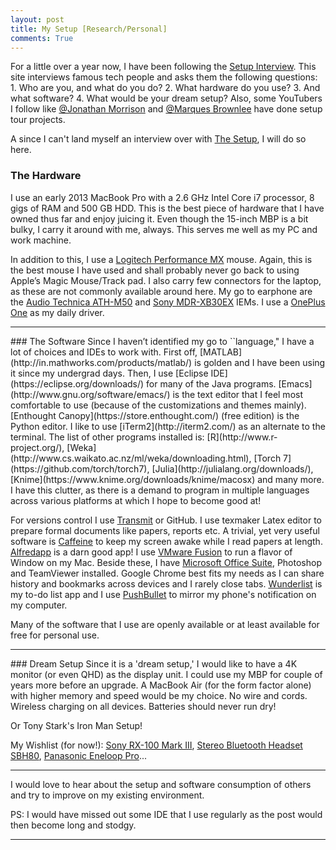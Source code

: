 ```yaml
---
layout: post
title: My Setup [Research/Personal]
comments: True
---
```

For a little over a year now, I have been following the [Setup Interview](http://usesthis.com/). This site interviews famous tech people and asks them the following questions: 1. Who are you, and what do you do? 2. What hardware do you use? 3. And what software? 4. What would be your dream setup? Also, some YouTubers I follow like [@Jonathan Morrison](https://twitter.com/tldtoday) and [@Marques Brownlee](https://twitter.com/MKBHD) have done setup tour projects. 

A since I can't land myself an interview over with [The Setup](http://usesthis.com/), I will do so here.

### The Hardware
I use an early 2013 MacBook Pro with a 2.6 GHz Intel Core i7 processor, 8 gigs of RAM and 500 GB HDD. This is the best piece of hardware that I have owned thus far and enjoy juicing it. Even though the 15-inch MBP is a bit bulky, I carry it around with me, always. This serves me well as my PC and work machine. 

In addition to this, I use a [Logitech Performance MX](http://tinyurl.com/m7z6fdl) mouse. Again, this is the best mouse I have used and shall probably never go back to using Apple’s Magic Mouse/Track pad. I also carry few connectors for the laptop, as these are not commonly available around here. My go to earphone are the [Audio Technica ATH-M50](http://www.audio-technica.com/cms/headphones/0edf909675b1be4d/) and [Sony MDR-XB30EX](http://www.sony.co.in/product/mdr-xb30ex) IEMs. I use a [OnePlus One](https://oneplus.net/) as my daily driver. 
<hr/>
### The Software
Since I haven’t identified my go to ``language," I have a lot of choices and IDEs to work with. First off, [MATLAB](http://in.mathworks.com/products/matlab/) is golden and I have been using it since my undergrad days. Then, I use [Eclipse IDE](https://eclipse.org/downloads/) for many of the Java programs. [Emacs](http://www.gnu.org/software/emacs/) is the text editor that I feel most comfortable to use (because of the customizations and themes mainly). [Enthought Canopy](https://store.enthought.com/) (free edition) is the Python editor. I like to use [iTerm2](http://iterm2.com/) as an alternate to the terminal. The list of other programs installed is: [R](http://www.r-project.org/), [Weka](http://www.cs.waikato.ac.nz/ml/weka/downloading.html), [Torch 7](https://github.com/torch/torch7), [Julia](http://julialang.org/downloads/), [Knime](https://www.knime.org/downloads/knime/macosx) and many more. I have this clutter, as there is a demand to program in multiple languages across various platforms at which I hope to become good at!

For versions control I use [Transmit](http://panic.com/transmit/) or GitHub. I use texmaker Latex editor to prepare formal documents like papers, reports etc. A trivial, yet very useful software is [Caffeine](http://lightheadsw.com/caffeine/) to keep my screen awake while I read papers at length. [Alfredapp](http://www.alfredapp.com/) is a darn good app! I use [VMware Fusion](http://www.vmware.com/in/products/fusion) to run a flavor of Window on my Mac. Beside these, I have [Microsoft Office Suite](www.microsoft.com/mac), Photoshop and TeamViewer installed. Google Chrome best fits my needs as I can share history and bookmarks across devices and I rarely close tabs. [Wunderlist](https://www.wunderlist.com) is my to-do list app and I use [PushBullet](https://www.pushbullet.com/) to mirror my phone's notification on my computer. 

Many of the software that I use are openly available or at least available for free for personal use.
<hr/>
### Dream Setup
Since it is a 'dream setup,' I would like to have a 4K monitor (or even QHD) as the display unit. I could use my MBP for couple of years more before an upgrade. A MacBook Air (for the form factor alone) with higher memory and speed would be my choice. No wire and cords. Wireless charging on all devices. Batteries should never run dry! 

Or Tony Stark's Iron Man Setup!

My Wishlist (for now!): [Sony RX-100 Mark III](http://tinyurl.com/koyle2k), [Stereo Bluetooth Headset SBH80](http://tinyurl.com/potm2xe), [Panasonic Eneloop Pro](http://tinyurl.com/k23snrv)...

<hr/>
I would love to hear about the setup and software consumption of others and try to improve on my existing environment.

PS: I would have missed out some IDE that I use regularly as the post would then become long and stodgy.
<hr/>
